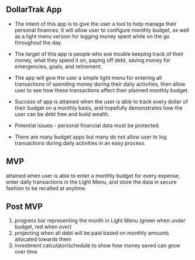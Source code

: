 DollarTrak App
--------------

* The intent of this app is to give the user a tool to help manage their personal finances. It will allow user to configure monthly budget, as well as a light menu version for logging money spent while on the go throughout the day.  

* The target of this app is people who ave trouble keeping track of their money, what they spend it on, paying off debt, saving money for emergencies, goals, and retirement.

* The app will give the user a simple light menu for entering all transactions of spending money during their daily activities, then allow user to see how these transactions affect their planned monthly budget.

* Success of app is attained when the user is able to track every dollar of their budget on a monthly basis, and hopefully demonstrates how the user can be debt free and build wealth.

* Potential issues - personal financial data must be protected.

* There are many budget apps but many do not allow user to log transactions during daily activities in an easy process.

## MVP ##
 attained when user is able to enter a monthly budget for every expense, enter daily transactions in the Light    Menu, and store the data in secure fashion to be recalled at anytime.

## Post MVP ##
<ol>
<li>progress bar representing the month in Light Menu (green when under budget, red when over)</li>
<li>projecting when all debt will be paid based on monthly amounts allocated towards them</li>
<li>investment calculator/schedule to show how money saved can grow over time</li>
</ol>
      
